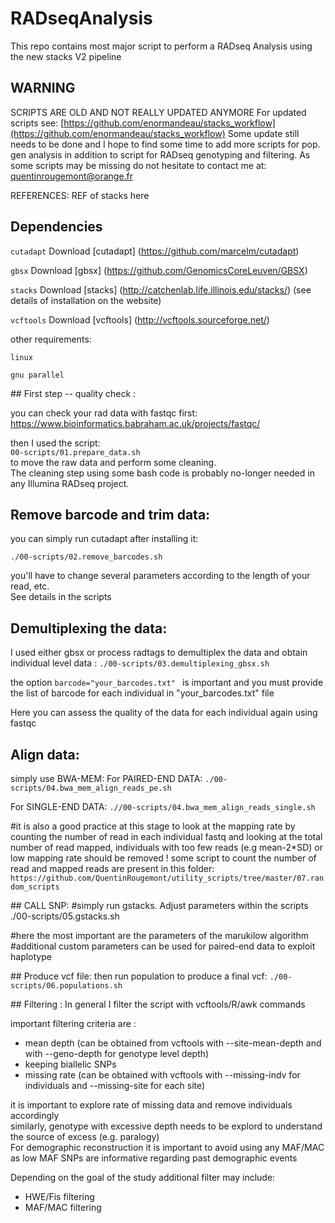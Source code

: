 # RADseqAnalysis
This repo contains most major script to perform a RADseq Analysis using the new stacks V2 pipeline


## WARNING
SCRIPTS ARE OLD AND NOT REALLY UPDATED ANYMORE
For updated scripts see: [https://github.com/enormandeau/stacks_workflow](https://github.com/enormandeau/stacks_workflow)
Some update still needs to be done and I hope to find some time to add more scripts for pop. gen analysis in addition to script for RADseq genotyping and filtering. 
As some scripts may be missing do not hesitate to contact me at: quentinrougemont@orange.fr

REFERENCES:
REF of stacks here
## Dependencies
```cutadapt``` Download [cutadapt] (https://github.com/marcelm/cutadapt) 

```gbsx``` Download [gbsx] (https://github.com/GenomicsCoreLeuven/GBSX)

```stacks``` Download [stacks] (http://catchenlab.life.illinois.edu/stacks/) (see details of installation on the website)

```vcftools``` Download [vcftools] (http://vcftools.sourceforge.net/)

other requirements:
 
```linux```  

```gnu parallel```  



## First step -- quality check : 


you can check your rad data with fastqc first: https://www.bioinformatics.babraham.ac.uk/projects/fastqc/

then I used the script:   
`00-scripts/01.prepare_data.sh`  
to move the raw data and perform some cleaning.  
The cleaning step using some bash code is probably no-longer needed in any Illumina RADseq  project.  

## Remove barcode and trim data:

you can simply run cutadapt after installing it:  

```./00-scripts/02.remove_barcodes.sh```

you'll have to change several parameters according to the length of your read, etc.  
See details in the scripts

## Demultiplexing the data:

I used either gbsx or process radtags to demultiplex the data and obtain individual level data :
```./00-scripts/03.demultiplexing_gbsx.sh ``` 

the option ```barcode="your_barcodes.txt" ``` is important and you must provide the list of barcode for each individual in "your_barcodes.txt" file   

Here you can assess the quality of the data for each individual again using fastqc  

##  Align data:
simply use BWA-MEM:
For PAIRED-END DATA: 
``` ./00-scripts/04.bwa_mem_align_reads_pe.sh ```

For SINGLE-END DATA:
``` .//00-scripts/04.bwa_mem_align_reads_single.sh ```

#it is also a good practice at this stage to look at the mapping rate by counting the number of read in each individual fastq and looking at the total number of read mapped,
individuals with too few reads (e.g mean-2*SD) or low mapping rate should be removed !
some script to count the number of read and mapped reads are present in this folder: ```https://github.com/QuentinRougemont/utility_scripts/tree/master/07.random_scripts```


## CALL SNP:
#simply run gstacks. Adjust parameters within the scripts
./00-scripts/05.gstacks.sh 

#here the most important are the parameters of the marukilow algorithm
#additional custom parameters can be used for paired-end data to exploit haplotype

## Produce vcf file:
then run population to produce a final vcf:
```./00-scripts/06.populations.sh ```

## Filtering : 
In general I filter the script with vcftools/R/awk commands

important filtering criteria are : 
* mean depth (can be obtained from vcftools with --site-mean-depth and with --geno-depth for genotype level depth)
* keeping biallelic SNPs 
* missing rate (can be obtained with vcftools with --missing-indv for individuals and --missing-site for each site)

it is important to explore rate of missing data and remove individuals accordingly  
similarly, genotype with excessive depth needs to be explord to understand the source of excess (e.g. paralogy)  
For demographic reconstruction it is important to avoid using any MAF/MAC as low MAF SNPs are informative regarding past demographic events  

Depending on the goal of the study additional filter may include: 
* HWE/Fis filtering
* MAF/MAC filtering 
